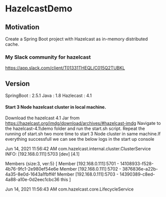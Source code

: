 # HazelcastDemo

## Motivation
Create a Spring Boot project with Hazelcast as in-memory distributed cache.

### My Slack community for hazelcast

https://app.slack.com/client/T01331THEQL/C015Q2TUBKL


## Version 
SpringBoot : 2.5.1
Java : 1.8
Hazlecast : 4.1

#### Start 3 Node hazelcast cluster in local machine.
Download the hazelcast 4.1 Jar from https://hazelcast.org/imdg/download/archives/#hazelcast-imdg
Navigate to the hazelcast-4.1\demo folder and run the start.sh script.
Repeat the running of start.sh two more time to start 3 Node cluster in same machine.If everything successfull we can see the below logs in the start up console

Jun 14, 2021 11:56:42 AM com.hazelcast.internal.cluster.ClusterService
INFO: [192.168.0.111]:5703 [dev] [4.1]

Members {size:3, ver:5} [
        Member [192.168.0.111]:5701 - 14108933-f528-4b76-9fc1-2e980ef54e6e
        Member [192.168.0.111]:5702 - 3876836e-a22b-4a35-8e0d-1643a1fbff4f
        Member [192.168.0.111]:5703 - 14390389-c8ed-4a88-a10e-0d2eec1cbc36 this
]

Jun 14, 2021 11:56:43 AM com.hazelcast.core.LifecycleService




